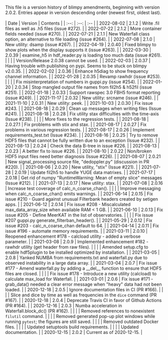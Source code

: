 This file is a version history of blimpy amendments, beginning with version 2.0.2.  Entries appear in version descending order (newest first, oldest last).
<br>
<br>
|    Date    | Version | Contents |
| :--: | :--: | :-- |
| 2022-08-02 | 2.1.2  | Write .fil files as well as .h5 files (issue #272). |
| 2022-07-22 | 2.1.2  | More container fields needed (issue #270). |
| 2022-07-21 | 2.1.1  | New Waterfall class option, an alternative to file loading (issue #264). |
| 2022-07-08 | 2.1.0  | New utility: dsamp (issue #267). |
| 2022-04-19 | 2.0.40 | Fixed blimpy to show plots when the display supports it (issue #263). |
| 2022-03-30 | 2.0.39 | examine_h5 in hdf_reader.py is loading too much data (issue #261). |
| | | Version/Release 2.0.38 cannot be used. |
| 2022-02-03 | 2.0.37 | Having trouble with publishing on pypi. Seems to be stuck on blimpy v2.0.35. |
| 2022-02-02 | 2.0.36 | Enhance h5diag to show frequency channel information.  |
| 2022-01-28 | 2.0.35 | Revamp rawhdr (issue #253).  |
| | | Fix misinterpretation of numbers in guppi.py (issue #254). |
| 2022-01-20 | 2.0.34 | Stop mangled output file names from fil2h5 & h52fil (issue #251).  |
| 2022-01-18 | 2.0.33 | Support rawspec 3.0 FBH5 format reporting (issue #249).  |
| 2021-11-17 | 2.0.32 | New utility: srcname (issue #246).  |
| 2021-11-10 | 2.0.31 | New utility: peek.  |
| 2021-10-03 | 2.0.30 | Fix issue #243.  |
| 2021-08-18 | 2.0.29 | Clean up messages when writing files (Issue #241).  |
| 2021-08-18 | 2.0.28 | Fix utility stax difficulties with the time-axis (Issue #238).  |
| | | More fixes to the regression tests. |
| 2021-08-18 | 2.0.27.1 | Fix problems with stix and stax.  |
| 2021-08-17 | 2.0.27 | Fix problems in various regression tests.  |
| 2021-08-17 | 2.0.26 | Implement requirements_test.txt (Issue #234).  |
| 2021-08-16 | 2.0.25 | Try to remove HDF5 files that cannot be fully written due to an exception (Issue #232).  |
| 2021-08-13 | 2.0.24 | Check the data B-tree in issue #226.  |
| 2021-08-13 | 2.0.23 | A better fix to issue #226.  |
| 2021-08-10 | 2.0.22 | Non/broken HDF5 input files need better diagnosis (Issue #226).  |
| 2021-08-07 | 2.0.21 | New signal_processing source file, "dedoppler.py" (discussion in PR #220).  |
| 2021-08-06 | 2.0.20 | New utility, "stix" (Issue #221).  |
| 2021-07-28 | 2.0.19 | Update fil2h5 to handle YUGE data matrixes.  |
| 2021-07-17 | 2.0.18 | Get rid of numpy "RuntimeWarning: Mean of empty slice" messages (Issue #212).  |
| 2021-07-13 | 2.0.17 | New utility: stax.  |
| 2021-07-08 | 2.0.16 | Increase test coverage of calc_n_coarse_chan().  |
| | | Improve messaging when calc_n_coarse_chan() emits warnings. |
| 2021-06-14 | 2.0.15 | Fix issue #210 - Guard against unusual Filterbank headers created by setigen apps.  |
| 2021-06-12 | 2.0.14 | Fix issue #208 - Miscalculated max_data_array_size when available RAM < 1 GB.  |
| 2021-06-10 | 2.0.13 | Fix issue #205 - Define MeerKAT in the list of observatories. |
| | | Fix issue #207 guppi.py generate_filterban_header(). |
| 2021-05-29 | 2.0.12 | Fix issue #203 - calc_n_coarse_chan default to 64. |
| 2021-04-14 | 2.0.11 | Fix issue #196 - automate memory requirements. |
| 2021-03-11 | 2.0.10 | Reopened enhancement #178 - calcload utility - added a verbose parameter. |
| 2021-03-08 | 2.0.9 | Implemented enhancement #182 - rawhdr utility (get header from raw files). |
| | | Amended setup.cfg to enable hdf5plugin to be installed optimized by installation. |
| 2021-03-05 | 2.0.8 | Yanked NUMBA from requirements.txt and waterfall.py due to observed instability in a large data array. |
| 2021-03-04 | 2.0.7 | Fix issue #177 - Amend waterfall.py by adding a \_\_del\_\_ function to ensure that HDF5 files are closed. |
| | | Fix issue #178 - Introduce a new utility (calcload) to calculate max_load for Waterfall. |
| 2021-03-01 | 2.0.6 | Fix issue #171 - grab_data() needed a clear error message when "heavy" data had not been loaded. |
| 2020-12-18 | 2.0.5 | Ignore documentation files in CI (PR #166). |
| | | Slice and dice by time as well as frequencies in the `dice` command (PR #167). |
| 2020-12-18 | 2.0.4 | Deprecate Travis CI in favor of Github Actions (PR #164). |
| 2020-12-16 | 2.0.3 | Numba acceleration in Waterfall.block_dc() (PR #162). |
| | | Removed references to nonexistent `filutil` command. |
| | | Removed generated pop-up plot windows while running `pytest`; the figures are still saved. |
| | | Removed outdated Docker files. |
| | | Updated setuptools build requirements. |
| | | Updated documentation. |
| 2020-12-15 | 2.0.2  | Current as of 2020-12-15. |
